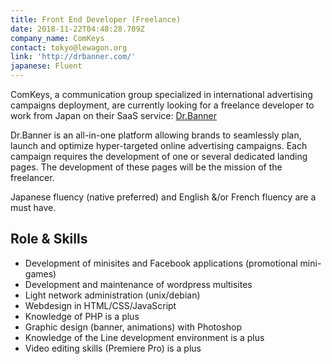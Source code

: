 ```yaml
---
title: Front End Developer (Freelance)
date: 2018-11-22T04:48:28.709Z
company_name: ComKeys
contact: tokyo@lewagon.org
link: 'http://drbanner.com/'
japanese: Fluent
---
```

ComKeys, a communication group specialized in international advertising campaigns deployment, are currently looking for a freelance developer to work from Japan on their SaaS service: [Dr.Banner](http://drbanner.com/)

Dr.Banner is an all-in-one platform allowing brands to seamlessly plan, launch and optimize hyper-targeted online advertising campaigns. Each campaign requires the development of one or several dedicated landing pages. The development of these pages will be the mission of the freelancer.

Japanese fluency (native preferred) and English &/or French fluency are a must have.

## Role & Skills

* Development of minisites and Facebook applications (promotional mini-games)
* Development and maintenance of wordpress multisites
* Light network administration (unix/debian)
* Webdesign in HTML/CSS/JavaScript
* Knowledge of PHP is a plus
* Graphic design (banner, animations) with Photoshop
* Knowledge of the Line development environment is a plus 
* Video editing skills (Premiere Pro) is a plus
